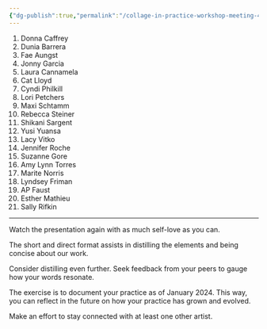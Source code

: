 ```yaml
---
{"dg-publish":true,"permalink":"/collage-in-practice-workshop-meeting-4/","created":"2024-06-28T12:56:46.000-04:00","updated":"2024-01-27T14:11:33.000-05:00"}
---
```


1. Donna Caffrey
2. Dunia Barrera
3. Fae Aungst
4. Jonny Garcia
5. Laura Cannamela
6. Cat Lloyd
7. Cyndi Philkill
8. Lori Petchers
9. Maxi Schtamm
10. Rebecca Steiner
11. Shikani Sargent
12. Yusi Yuansa
13. Lacy Vitko
14. Jennifer Roche
15. Suzanne Gore
16. Amy Lynn Torres
17. Marite Norris
18. Lyndsey Friman
19. AP Faust
20. Esther Mathieu
21. Sally Rifkin

---

Watch the presentation again with as much self-love as you can.

The short and direct format assists in distilling the elements and being concise about our work.

Consider distilling even further. Seek feedback from your peers to gauge how your words resonate.

The exercise is to document your practice as of January 2024. This way, you can reflect in the future on how your practice has grown and evolved.

Make an effort to stay connected with at least one other artist.
